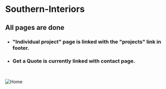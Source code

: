 # Southern-Interiors

## All pages are done

+ ### "Individual project" page is linked with the "projects" link in footer.
+ ### Get a Quote is currently linked with contact page. 

<br/>

![Home](https://user-images.githubusercontent.com/64412852/131700595-dfa21142-40d2-4c41-8f3c-abe73ecb4b15.png)


